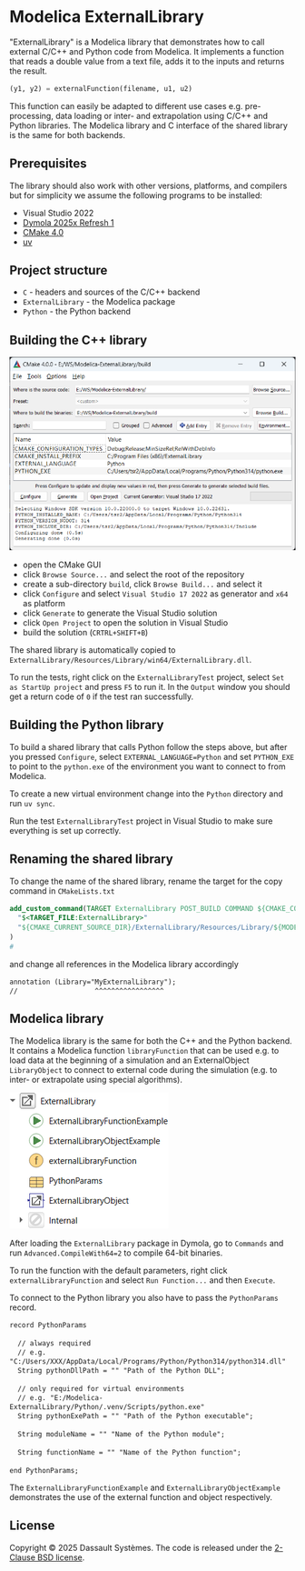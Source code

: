 # Modelica ExternalLibrary

"ExternalLibrary" is a Modelica library that demonstrates how to call external C/C++ and Python code from Modelica.
It implements a function that reads a double value from a text file, adds it to the inputs and returns the result.

```Python
(y1, y2) = externalFunction(filename, u1, u2)
```

This function can easily be adapted to different use cases e.g. pre-processing, data loading or inter- and extrapolation using C/C++ and Python libraries.
The Modelica library and C interface of the shared library is the same for both backends.

## Prerequisites

The library should also work with other versions, platforms, and compilers but for simplicity we assume the following programs to be installed:

- Visual Studio 2022
- [Dymola 2025x Refresh 1](https://www.3ds.com/products/catia/dymola)
- [CMake 4.0](https://cmake.org/download/)
- [uv](https://docs.astral.sh/uv/getting-started/installation/)

## Project structure

- `C` - headers and sources of the C/C++ backend
- `ExternalLibrary` - the Modelica package
- `Python` - the Python backend

## Building the C++ library

![Modelica library](ExternalLibrary/Resources/Images/cmake-configure.png)

- open the CMake GUI
- click `Browse Source...` and select the root of the repository
- create a sub-directory `build`, click `Browse Build...` and select it
- click `Configure` and select `Visual Studio 17 2022` as generator and `x64` as platform
- click `Generate` to generate the Visual Studio solution
- click `Open Project` to open the solution in Visual Studio
- build the solution (`CRTRL+SHIFT+B`)

The shared library is automatically copied to `ExternalLibrary/Resources/Library/win64/ExternalLibrary.dll`.

To run the tests, right click on the `ExternalLibraryTest` project, select `Set as StartUp project` and press `F5` to run it.
In the `Output` window you should get a return code of `0` if the test ran successfully.

## Building the Python library

To build a shared library that calls Python follow the steps above, but after you pressed `Configure`, select `EXTERNAL_LANGUAGE=Python` and set `PYTHON_EXE` to point to the `python.exe` of the environment you want to connect to from Modelica.

To create a new virtual environment change into the `Python` directory and run `uv sync`. 

Run the test `ExternalLibraryTest` project in Visual Studio to make sure everything is set up correctly.

## Renaming the shared library

To change the name of the shared library, rename the target for the copy command in `CMakeLists.txt`

```cmake
add_custom_command(TARGET ExternalLibrary POST_BUILD COMMAND ${CMAKE_COMMAND} -E copy
  "$<TARGET_FILE:ExternalLibrary>"
  "${CMAKE_CURRENT_SOURCE_DIR}/ExternalLibrary/Resources/Library/${MODELICA_PLATFORM}/${CMAKE_SHARED_LIBRARY_PREFIX}MyExternalLibrary${CMAKE_SHARED_LIBRARY_SUFFIX}"
)
#                                                                                                                   ^^^^^^^^^^^^^^^^^
```

and change all references in the Modelica library accordingly

```Modelica
annotation (Library="MyExternalLibrary");
//                   ^^^^^^^^^^^^^^^^^
```

## Modelica library

The Modelica library is the same for both the C++ and the Python backend.
It contains a Modelica function `libraryFunction` that can be used e.g. to load data at the beginning of a simulation and an ExternalObject `LibraryObject` to connect to external code during the simulation (e.g. to inter- or extrapolate using special algorithms).

![Modelica library](ExternalLibrary/Resources/Images/ExternalLibrary.png)

After loading the `ExternalLibrary` package in Dymola, go to `Commands` and run `Advanced.CompileWith64=2` to compile 64-bit binaries.

To run the function with the default parameters, right click `externalLibraryFunction` and select `Run Function...` and then `Execute`.

To connect to the Python library you also have to pass the `PythonParams` record.

```Modelica
record PythonParams
  
  // always required
  // e.g. "C:/Users/XXX/AppData/Local/Programs/Python/Python314/python314.dll"
  String pythonDllPath = "" "Path of the Python DLL";
  
  // only required for virtual environments
  // e.g. "E:/Modelica-ExternalLibrary/Python/.venv/Scripts/python.exe"
  String pythonExePath = "" "Path of the Python executable";

  String moduleName = "" "Name of the Python module";

  String functionName = "" "Name of the Python function";

end PythonParams;
```

The `ExternalLibraryFunctionExample` and `ExternalLibraryObjectExample` demonstrates the use of the external function and object respectively.

## License

Copyright &copy; 2025 Dassault Syst&egrave;mes.
The code is released under the [2-Clause BSD license](LICENSE.txt).
